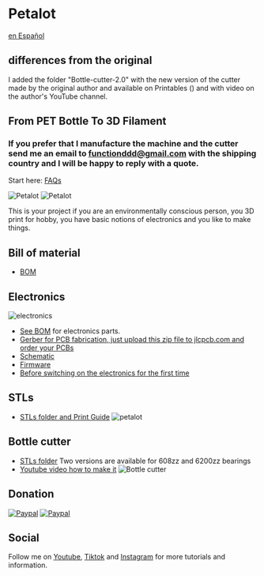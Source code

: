 # Petalot

[en Español](https://github.com/function3d/petalot/blob/master/LEEME.md)

## differences from the original ##
I added the folder "Bottle-cutter-2.0" with the new version of the cutter made by the original author and available on Printables () and with video on the author's YouTube channel.


## From PET Bottle To 3D Filament

### If you prefer that I manufacture the machine and the cutter send me an email to functionddd@gmail.com with the shipping country and I will be happy to reply with a quote. ###

Start here: [FAQs](https://function3d.xyz/)

![Petalot](https://github.com/otenmas/petalot-v1.1/blob/master/Media/petalot_v1.1.jpg)
![Petalot](https://github.com/otenmas/petalot-v1.1/blob/master/Media/petalot_v1.1_2.jpg)

This is your project if you are an environmentally conscious person, you 3D print for hobby, you have basic notions of electronics and you like to make things.

## Bill of material
 - [BOM](https://github.com/otenmas/petalot-v1.1/blob/master/BOM-v1.1.md)

## Electronics

![electronics](https://github.com/otenmas/petalot-v1.1/blob/master/Schematic/electronics.jpg)
 - [See BOM](https://github.com/function3d/petalot/blob/master/BOM.md) for electronics parts.
 - [Gerber for PCB fabrication, just upload this zip file to jlcpcb.com and order your PCBs](https://github.com/function3d/petalot/raw/master/Schematic/Gerber_v1.1_2023-01-02.zip)
 - [Schematic](https://github.com/function3d/petalot/tree/master/Schematic)
 - [Firmware](https://github.com/function3d/petalot/tree/master/Firmware)
 - [Before switching on the electronics for the first time](https://github.com/function3d/petalot/blob/5b1d409dda7f66e7040381943212c45b0bf8b62b/before%20you%20switching%20on%20the%20electronics.md)
## STLs
 - [STLs folder and Print Guide](https://github.com/function3d/petalot/tree/master/STLs)
![petalot](https://github.com/function3d/petalot/raw/master/STLs/petalot_v1.1.png)
	 
## Bottle cutter
 - [STLs folder](https://github.com/function3d/petalot/tree/master/STLs) Two versions are available for 608zz and 6200zz bearings
 - [Youtube video how to make it](https://www.youtube.com/watch?v=eTBnhKWMYQk)
![Bottle cutter](https://github.com/function3d/petalot/raw/master/STLs/cutter.jpg)

## Donation
  [![Paypal](https://www.paypalobjects.com/en_US/i/btn/btn_donate_LG.gif)](https://www.paypal.com/donate/?hosted_button_id=CESEXLEFEU65Q)
  [![Paypal](https://i.imgur.com/SEshqeh.png)](https://www.paypal.com/donate/?hosted_button_id=CESEXLEFEU65Q)

## Social
  Follow me on [Youtube](https://www.youtube.com/channel/UC4UBuZ5YRTo5XYFUxdkmqkg), [Tiktok](https://www.tiktok.com/@function.3d) and [Instagram](https://www.instagram.com/function.3d/) for more tutorials and information.


